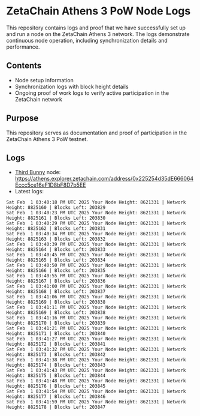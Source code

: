 # ZetaChain Athens 3 PoW Node Logs
This repository contains logs and proof that we have successfully set up and run a node on the ZetaChain Athens 3 network. The logs demonstrate continuous node operation, including synchronization details and performance.

## Contents
- Node setup information
- Synchronization logs with block height details
- Ongoing proof of work logs to verify active participation in the ZetaChain network

## Purpose
This repository serves as documentation and proof of participation in the ZetaChain Athens 3 PoW testnet.

## Logs

- [Third Bunny](https://thirdbunny.xyz/) node: https://athens.explorer.zetachain.com/address/0x225254d35dE666064Eccc5ce16eF1D8bF8D7b5EE
- Latest logs:
```
Sat Feb  1 03:40:18 PM UTC 2025 Your Node Height: 8621331 | Network Height: 8825160 | Blocks Left: 203829
Sat Feb  1 03:40:23 PM UTC 2025 Your Node Height: 8621331 | Network Height: 8825161 | Blocks Left: 203830
Sat Feb  1 03:40:29 PM UTC 2025 Your Node Height: 8621331 | Network Height: 8825162 | Blocks Left: 203831
Sat Feb  1 03:40:34 PM UTC 2025 Your Node Height: 8621331 | Network Height: 8825163 | Blocks Left: 203832
Sat Feb  1 03:40:39 PM UTC 2025 Your Node Height: 8621331 | Network Height: 8825164 | Blocks Left: 203833
Sat Feb  1 03:40:45 PM UTC 2025 Your Node Height: 8621331 | Network Height: 8825165 | Blocks Left: 203834
Sat Feb  1 03:40:50 PM UTC 2025 Your Node Height: 8621331 | Network Height: 8825166 | Blocks Left: 203835
Sat Feb  1 03:40:55 PM UTC 2025 Your Node Height: 8621331 | Network Height: 8825167 | Blocks Left: 203836
Sat Feb  1 03:41:00 PM UTC 2025 Your Node Height: 8621331 | Network Height: 8825168 | Blocks Left: 203837
Sat Feb  1 03:41:06 PM UTC 2025 Your Node Height: 8621331 | Network Height: 8825169 | Blocks Left: 203838
Sat Feb  1 03:41:11 PM UTC 2025 Your Node Height: 8621331 | Network Height: 8825169 | Blocks Left: 203838
Sat Feb  1 03:41:16 PM UTC 2025 Your Node Height: 8621331 | Network Height: 8825170 | Blocks Left: 203839
Sat Feb  1 03:41:21 PM UTC 2025 Your Node Height: 8621331 | Network Height: 8825171 | Blocks Left: 203840
Sat Feb  1 03:41:27 PM UTC 2025 Your Node Height: 8621331 | Network Height: 8825172 | Blocks Left: 203841
Sat Feb  1 03:41:32 PM UTC 2025 Your Node Height: 8621331 | Network Height: 8825173 | Blocks Left: 203842
Sat Feb  1 03:41:38 PM UTC 2025 Your Node Height: 8621331 | Network Height: 8825174 | Blocks Left: 203843
Sat Feb  1 03:41:43 PM UTC 2025 Your Node Height: 8621331 | Network Height: 8825175 | Blocks Left: 203844
Sat Feb  1 03:41:48 PM UTC 2025 Your Node Height: 8621331 | Network Height: 8825176 | Blocks Left: 203845
Sat Feb  1 03:41:54 PM UTC 2025 Your Node Height: 8621331 | Network Height: 8825177 | Blocks Left: 203846
Sat Feb  1 03:41:59 PM UTC 2025 Your Node Height: 8621331 | Network Height: 8825178 | Blocks Left: 203847
```
